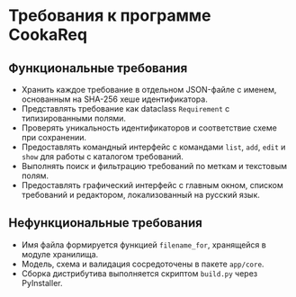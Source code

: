 # Требования к программе CookaReq

## Функциональные требования
- Хранить каждое требование в отдельном JSON-файле с именем, основанным на SHA-256 хеше идентификатора.
- Представлять требование как dataclass `Requirement` с типизированными полями.
- Проверять уникальность идентификаторов и соответствие схеме при сохранении.
- Предоставлять командный интерфейс с командами `list`, `add`, `edit` и `show` для работы с каталогом требований.
- Выполнять поиск и фильтрацию требований по меткам и текстовым полям.
- Предоставлять графический интерфейс с главным окном, списком требований и редактором, локализованный на русский язык.

## Нефункциональные требования
- Имя файла формируется функцией `filename_for`, хранящейся в модуле хранилища.
- Модель, схема и валидация сосредоточены в пакете `app/core`.
- Сборка дистрибутива выполняется скриптом `build.py` через PyInstaller.
